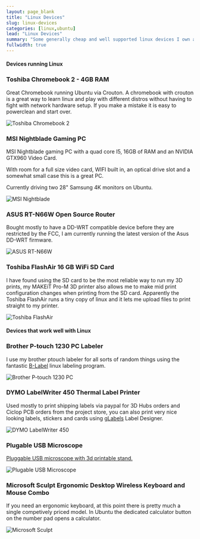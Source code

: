 ```yaml
---
layout: page_blank
title: "Linux Devices"
slug: linux-devices
categories: [linux,ubuntu]
lead: "Linux Devices"
summary: "Some generally cheap and well supported linux devices I own and like."
fullwidth: true
---
```

#### Devices running Linux

<div class="row">
    <div class="col-lg-3 col-sm-6">
        <div class="box">
            <div class="box-header">
                <h3 class="box-title">Toshiba Chromebook 2 - 4GB RAM</h3>
            </div>
            <div class="box-body">
                <p>Great Chromebook running Ubuntu via Crouton. A chromebook with crouton is a great way to learn linux and play with different distros without having to fight with network hardware setup. If you make a mistake it is easy to powerclean and start over.</p>
                <img alt="Toshiba Chromebook 2" src="https://garthvh.com//assets/img/linux/chromebook_2.jpg" class="img-responsive img-rounded" />
            </div>
        </div>
    </div>
    <div class="col-lg-3 col-sm-6">
        <div class="box">
            <div class="box-header">
                <h3 class="box-title">MSI Nightblade Gaming PC</h3>
            </div>
            <div class="box-body">
                <p>MSI Nightblade gaming PC with a quad core I5, 16GB of RAM and an NVIDIA GTX960 Video Card.</p>
                <p>With room for a full size video card, WIFI built in, an optical drive slot and a somewhat small case this is a great PC.</p>
                <p>Currently driving two 28" Samsung 4K monitors on Ubuntu.</p>
                <img alt="MSI Nightblade" src="https://garthvh.com/assets/img/linux/nightblade.jpg" class="img-responsive img-rounded" />
            </div>
        </div>
    </div>
    <div class="col-lg-3 col-sm-6">
        <div class="box">
            <div class="box-header">
                <h3 class="box-title">ASUS RT-N66W Open Source Router</h3>
            </div>
            <div class="box-body">
                <p>Bought mostly to have a DD-WRT compatible device before they are restricted by the FCC, I am currently running the latest version of the Asus DD-WRT firmware.</p>
                <img alt="ASUS RT-N66W" src="https://garthvh.com/assets/img/linux/asus_rtn66w.jpg" class="img-responsive img-rounded" />
            </div>
        </div>
    </div>
    <div class="col-lg-3 col-sm-6">
        <div class="box">
            <div class="box-header">
                <h3 class="box-title">Toshiba FlashAir 16 GB WiFi SD Card</h3>
            </div>
            <div class="box-body">
                <p>I have found using the SD card to be the most reliable way to run my 3D prints, my MAKEiT Pro-M 3D printer also allows me to make mid print configuration changes when printing from the SD card. Apparently the Toshiba FlashAir runs a tiny copy of linux and it lets me upload files to print straight to my printer.</p>
                <img alt="Toshiba FlashAir" src="https://garthvh.com/assets/img/linux/flash_air.jpg" class="img-responsive img-rounded" />
            </div>
        </div>
    </div>
</div>

#### Devices that work well with Linux

<div class="row">
    <div class="col-lg-3 col-sm-6">
        <div class="box">
            <div class="box-header">
                <h3 class="box-title">Brother P-touch 1230 PC Labeler</h3>
            </div>
            <div class="box-body">
                <p>I use my brother ptouch labeler for all sorts of random things using the fantastic <a href="http://apz.fi/blabel/">B-Label</a> linux labeling program.</p>
                <img alt="Brother P-touch 1230 PC" src="https://garthvh.com/assets/img/linux/ptouch.jpg" class="img-responsive img-rounded" />
            </div>
        </div>
    </div>
    <div class="col-lg-3 col-sm-6">
        <div class="box">
            <div class="box-header">
                <h3 class="box-title">DYMO LabelWriter 450 Thermal Label Printer</h3>
            </div>
            <div class="box-body">
                <p>Used mostly to print shipping labels via paypal for 3D Hubs orders and Ciclop PCB orders from the project store, you can also print very nice looking labels, stickers and cards using <a href="http://glabels.org/" >gLabels</a> Label Designer.</p>
                <img alt="DYMO LabelWriter 450" src="https://garthvh.com/assets/img/linux/Dymo_LabelWriter_450.jpg" class="img-responsive img-rounded" />
            </div>
        </div>
    </div>
    <div class="col-lg-3 col-sm-6">
        <div class="box">
            <div class="box-header">
                <h3 class="box-title">Plugable USB Microscope</h3>
            </div>
            <div class="box-body">
                <p><a href="https://www.amazon.com/Plugable-Microscope-Flexible-Observation-Magnification/dp/B00XNYXQHE/">Pluggable USB microscope with 3d printable stand.</a></p>
                <img alt="Plugable USB Microscope" src="https://garthvh.com/assets/img/linux/usb_microscope.jpg" class="img-responsive img-rounded" />
            </div>
        </div>
    </div>
    <div class="col-lg-3 col-sm-6">
        <div class="box">
            <div class="box-header">
                <h3 class="box-title">Microsoft Sculpt Ergonomic Desktop Wireless Keyboard and Mouse Combo</h3>
            </div>
            <div class="box-body">
                <p>If you need an ergonomic keyboard, at this point there is pretty much a single competively priced model. In Ubuntu the dedicated calculator button on the number pad opens a calculator.</p>
                <img alt="Microsoft Sculpt" src="https://garthvh.com/assets/img/linux/sculpt.JPG" class="img-responsive img-rounded" />
            </div>
        </div>
    </div>
</div>